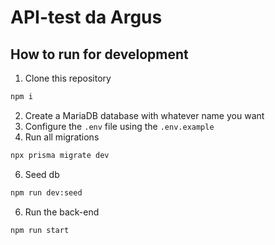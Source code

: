 # API-test da Argus

## How to run for development

1. Clone this repository

```bash
npm i
```

2. Create a MariaDB database with whatever name you want
4. Configure the `.env` file using the `.env.example`
5. Run all migrations

```bash
npx prisma migrate dev
```

6. Seed db

```bash
npm run dev:seed
```

6. Run the back-end

```bash
npm run start
```